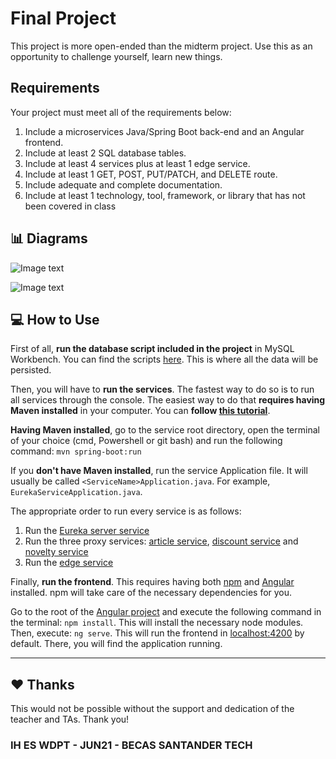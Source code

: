 # Final Project

This project is more open-ended than the midterm project. Use this as an opportunity to challenge yourself, learn new things.

## Requirements

Your project must meet all of the requirements below:

1. Include a microservices Java/Spring Boot back-end and an Angular frontend.
2. Include at least 2 SQL database tables.
3. Include at least 4 services plus at least 1 edge service.
4. Include at least 1 GET, POST, PUT/PATCH, and DELETE route.
5. Include adequate and complete documentation.
6. Include at least 1 technology, tool, framework, or library that has not been covered in class


## 📊 Diagrams

![Image text](https://github.com/zzuljs/CppLearning/blob/master/CppLearning/raw/master/Itachi.jpg)

![Image text](https://github.com/zzuljs/CppLearning/blob/master/CppLearning/raw/master/Itachi.jpg)

## 💻 How to Use
First of all, **run the database script included in the project** in MySQL Workbench. You can find the scripts [here](/backend/resources/). This is where all the data will be persisted.

Then, you will have to **run the services**. The fastest way to do so is to run all services through the console. The easiest way to do that **requires having Maven installed** in your computer. You can **follow [this tutorial](https://maven.apache.org/install.html)**. 

**Having Maven installed**, go to the service root directory, open the terminal of your choice (cmd, Powershell or git bash) and run the following command:
`mvn spring-boot:run`

If you **don't have Maven installed**, run the service Application file. It will usually be called `<ServiceName>Application.java`. For example, `EurekaServiceApplication.java`.

The appropriate order to run every service is as follows:
1. Run the [Eureka server service](/backend/eureka-service)
2. Run the three proxy services: [article service](/backend/article-service), [discount service](/backend/discount-service) and [novelty service](/backend/novelty-service)
3. Run the [edge service](/backend/edge-service)

Finally, **run the frontend**. This requires having both [npm](https://nodejs.org/es/) and [Angular](https://angular.io/start) installed. npm will take care of the necessary dependencies for you.

Go to the root of the [Angular project](/frontend-app) and execute the following command in the terminal:
`npm install`.
This will install the necessary node modules. Then, execute:
`ng serve`.
This will run the frontend in [localhost:4200](http://localhost:4200/) by default. There, you will find the application running.
 
---


## ♥️ Thanks
This would not be possible without the support and dedication of the teacher and TAs. Thank you!
### IH ES WDPT - JUN21 - BECAS SANTANDER TECH
